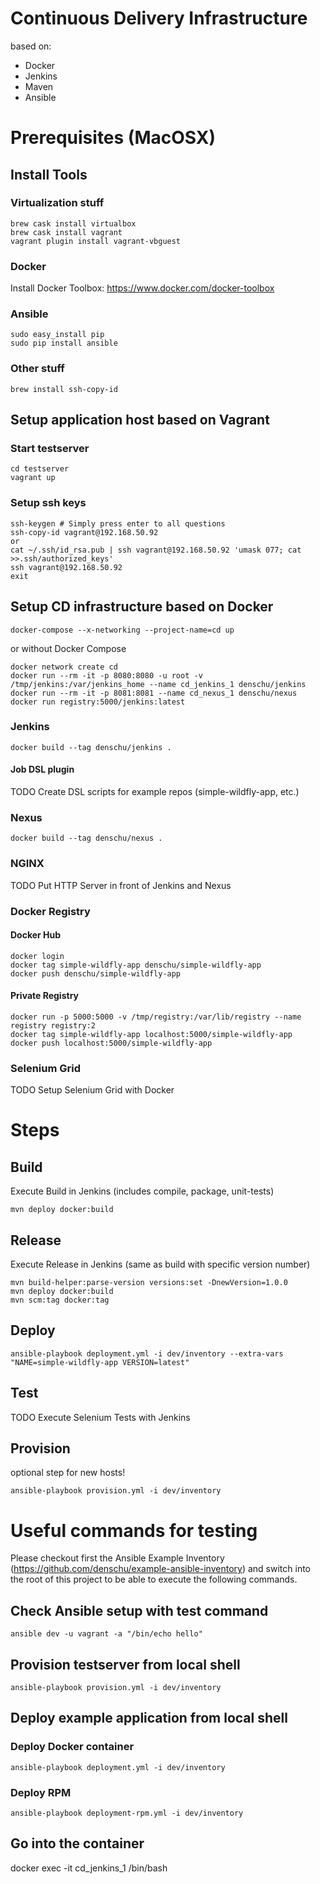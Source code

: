# Continuous Delivery Infrastructure

based on:
* Docker
* Jenkins
* Maven
* Ansible

# Prerequisites (MacOSX)

## Install Tools

### Virtualization stuff
```shell
brew cask install virtualbox
brew cask install vagrant
vagrant plugin install vagrant-vbguest
```

### Docker
Install Docker Toolbox: https://www.docker.com/docker-toolbox

### Ansible
```shell
sudo easy_install pip
sudo pip install ansible
```

### Other stuff
```shell
brew install ssh-copy-id
```

## Setup application host based on Vagrant

### Start testserver
```shell
cd testserver
vagrant up
```

### Setup ssh keys
```shell
ssh-keygen # Simply press enter to all questions
ssh-copy-id vagrant@192.168.50.92
or
cat ~/.ssh/id_rsa.pub | ssh vagrant@192.168.50.92 'umask 077; cat >>.ssh/authorized_keys'
ssh vagrant@192.168.50.92
exit
```

## Setup CD infrastructure based on Docker

```shell
docker-compose --x-networking --project-name=cd up
```
or without Docker Compose
```shell
docker network create cd
docker run --rm -it -p 8080:8080 -u root -v /tmp/jenkins:/var/jenkins_home --name cd_jenkins_1 denschu/jenkins
docker run --rm -it -p 8081:8081 --name cd_nexus_1 denschu/nexus
docker run registry:5000/jenkins:latest
```

### Jenkins
```shell
docker build --tag denschu/jenkins .
```

#### Job DSL plugin
TODO Create DSL scripts for example repos (simple-wildfly-app, etc.)

### Nexus
```shell
docker build --tag denschu/nexus .
```

### NGINX
TODO Put HTTP Server in front of Jenkins and Nexus

### Docker Registry

#### Docker Hub
```shell
docker login
docker tag simple-wildfly-app denschu/simple-wildfly-app
docker push denschu/simple-wildfly-app
```

#### Private Registry
```shell
docker run -p 5000:5000 -v /tmp/registry:/var/lib/registry --name registry registry:2
docker tag simple-wildfly-app localhost:5000/simple-wildfly-app
docker push localhost:5000/simple-wildfly-app
```

### Selenium Grid
TODO Setup Selenium Grid with Docker

# Steps

## Build
Execute Build in Jenkins (includes compile, package, unit-tests)
```shell
mvn deploy docker:build
```

## Release
Execute Release in Jenkins (same as build with specific version number)
```shell
mvn build-helper:parse-version versions:set -DnewVersion=1.0.0
mvn deploy docker:build
mvn scm:tag docker:tag
```

## Deploy
```shell
ansible-playbook deployment.yml -i dev/inventory --extra-vars "NAME=simple-wildfly-app VERSION=latest"
```

## Test
TODO Execute Selenium Tests with Jenkins

## Provision
optional step for new hosts!
```shell
ansible-playbook provision.yml -i dev/inventory
```

# Useful commands for testing
Please checkout first the Ansible Example Inventory (https://github.com/denschu/example-ansible-inventory) and switch into the root of this project to be able to execute the following commands.

## Check Ansible setup with test command
```shell
ansible dev -u vagrant -a "/bin/echo hello"
```

## Provision testserver from local shell
```shell
ansible-playbook provision.yml -i dev/inventory
```

## Deploy example application from local shell

### Deploy Docker container
```shell
ansible-playbook deployment.yml -i dev/inventory
```
### Deploy RPM
```shell
ansible-playbook deployment-rpm.yml -i dev/inventory
```
## Go into the container
docker exec -it cd_jenkins_1 /bin/bash
